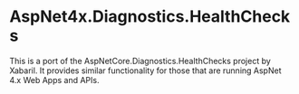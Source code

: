 # AspNet4x.Diagnostics.HealthChecks
This is a port of the AspNetCore.Diagnostics.HealthChecks project by Xabaril. It provides similar functionality for those that are running AspNet 4.x Web Apps and APIs.
